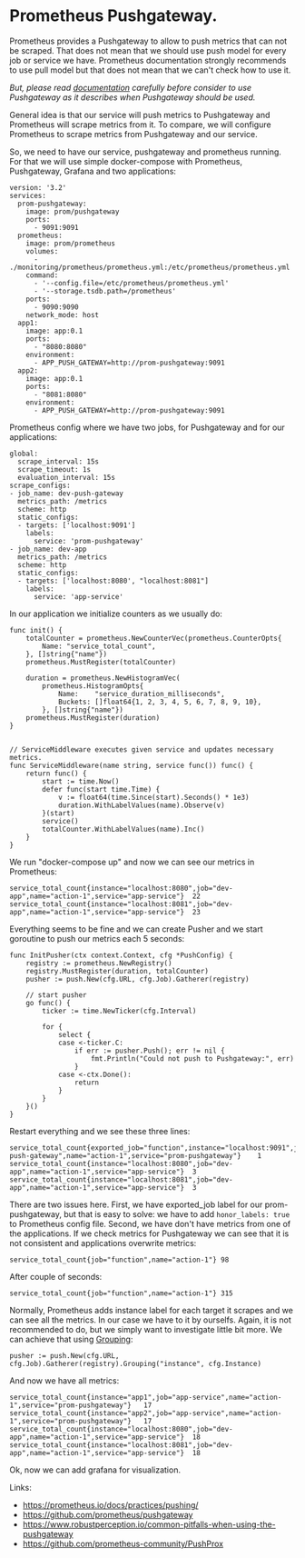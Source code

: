 # Prometheus Pushgateway.

Prometheus provides a Pushgateway to allow to push metrics that can not be scraped. That does not mean that we should use push model for every job or service we have. Prometheus documentation strongly recommends to use pull model but that does not mean that we can't check how to use it. 

*But, please read <a href="https://prometheus.io/docs/practices/pushing/">documentation</a> carefully before consider to use Pushgateway as it describes when Pushgateway should be used.*

General idea is that our service will push metrics to Pushgateway and Prometheus will scrape metrics from it. To compare, we will configure Prometheus to scrape metrics from Pushgateway and our service. 

So, we need to have our service, pushgateway and prometheus running. For that we will use simple docker-compose with Prometheus, Pushgateway, Grafana and two applications:
```
version: '3.2'
services: 
  prom-pushgateway:
    image: prom/pushgateway
    ports: 
      - 9091:9091
  prometheus:
    image: prom/prometheus
    volumes:
      - ./monitoring/prometheus/prometheus.yml:/etc/prometheus/prometheus.yml
    command:
      - '--config.file=/etc/prometheus/prometheus.yml'
      - '--storage.tsdb.path=/prometheus'
    ports:
      - 9090:9090
    network_mode: host
  app1:
    image: app:0.1
    ports:
      - "8080:8080"
    environment:
      - APP_PUSH_GATEWAY=http://prom-pushgateway:9091
  app2:
    image: app:0.1
    ports:
      - "8081:8080"
    environment:
      - APP_PUSH_GATEWAY=http://prom-pushgateway:9091
```
Prometheus config where we have two jobs, for Pushgateway and for our applications:
```
global:
  scrape_interval: 15s
  scrape_timeout: 1s
  evaluation_interval: 15s
scrape_configs:
- job_name: dev-push-gateway
  metrics_path: /metrics
  scheme: http
  static_configs:
  - targets: ['localhost:9091']
    labels:
      service: 'prom-pushgateway'
- job_name: dev-app
  metrics_path: /metrics
  scheme: http
  static_configs:
  - targets: ['localhost:8080', "localhost:8081"]
    labels:
      service: 'app-service'
```
In our application we initialize counters as we usually do:
```
func init() {
	totalCounter = prometheus.NewCounterVec(prometheus.CounterOpts{
		Name: "service_total_count",
	}, []string{"name"})
	prometheus.MustRegister(totalCounter)

   	duration = prometheus.NewHistogramVec(
		prometheus.HistogramOpts{
			Name:    "service_duration_milliseconds",
			Buckets: []float64{1, 2, 3, 4, 5, 6, 7, 8, 9, 10},
		}, []string{"name"})
	prometheus.MustRegister(duration)
}


// ServiceMiddleware executes given service and updates necessary metrics.
func ServiceMiddleware(name string, service func()) func() {
	return func() {
		start := time.Now()
		defer func(start time.Time) {
			v := float64(time.Since(start).Seconds() * 1e3)
			duration.WithLabelValues(name).Observe(v)
		}(start)
		service()
		totalCounter.WithLabelValues(name).Inc()
	}
}
```
We run "docker-compose up" and now we can see our metrics in Prometheus:
```
service_total_count{instance="localhost:8080",job="dev-app",name="action-1",service="app-service"}	22
service_total_count{instance="localhost:8081",job="dev-app",name="action-1",service="app-service"}	23
``` 
Everything seems to be fine and we can create Pusher and we start goroutine to push our metrics each 5 seconds:
```
func InitPusher(ctx context.Context, cfg *PushConfig) {
	registry := prometheus.NewRegistry()
	registry.MustRegister(duration, totalCounter)
	pusher := push.New(cfg.URL, cfg.Job).Gatherer(registry)

	// start pusher
	go func() {
		ticker := time.NewTicker(cfg.Interval)

		for {
			select {
			case <-ticker.C:
				if err := pusher.Push(); err != nil {
					fmt.Println("Could not push to Pushgateway:", err)
				}
			case <-ctx.Done():
				return
			}
		}
	}()
}
``` 
Restart everything and we see these three lines:
```
service_total_count{exported_job="function",instance="localhost:9091",job="dev-push-gateway",name="action-1",service="prom-pushgateway"}	1
service_total_count{instance="localhost:8080",job="dev-app",name="action-1",service="app-service"}  3
service_total_count{instance="localhost:8081",job="dev-app",name="action-1",service="app-service"}  3
```
There are two issues here. First, we have exported_job label for our prom-pushgateway, but that is easy to solve: we have to add ` honor_labels: true ` to Prometheus config file. Second, we have don't have metrics from one of the applications. If we check metrics for Pushgateway we can see that it is not consistent and applications overwrite metrics:
```
service_total_count{job="function",name="action-1"} 98
```
After couple of seconds:
```
service_total_count{job="function",name="action-1"} 315
```
Normally, Prometheus adds instance label for each target it scrapes and we can see all the metrics. In our case we have to it by ourselfs. Again, it is not recommended to do, but we simply want to investigate little bit more.
We can achieve that using <a href="https://godoc.org/github.com/prometheus/client_golang/prometheus/push#Pusher.Grouping">Grouping</a>:
```
pusher := push.New(cfg.URL, cfg.Job).Gatherer(registry).Grouping("instance", cfg.Instance)
``` 
And now we have all metrics:
```
service_total_count{instance="app1",job="app-service",name="action-1",service="prom-pushgateway"}	17
service_total_count{instance="app2",job="app-service",name="action-1",service="prom-pushgateway"}	17
service_total_count{instance="localhost:8080",job="dev-app",name="action-1",service="app-service"}	18
service_total_count{instance="localhost:8081",job="dev-app",name="action-1",service="app-service"}  18
```

Ok, now we can add grafana for visualization.  



Links:
* https://prometheus.io/docs/practices/pushing/
* https://github.com/prometheus/pushgateway
* https://www.robustperception.io/common-pitfalls-when-using-the-pushgateway
* https://github.com/prometheus-community/PushProx
